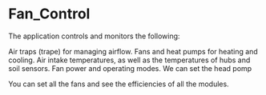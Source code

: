 # Fan_Control

The application controls and monitors the following:

Air traps (trape) for managing airflow. Fans and heat pumps for heating and cooling. Air intake temperatures, as well as the temperatures of hubs and soil sensors. Fan power and operating modes.
We can set the head pomp 

You can set all the fans and see the efficiencies of all the modules.
